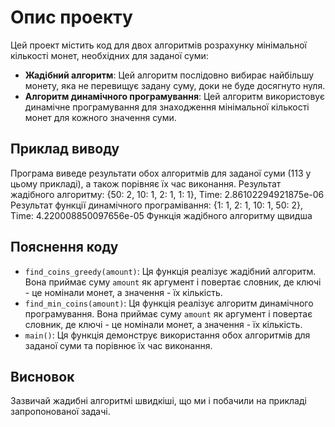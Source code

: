# Опис проекту

Цей проект містить код для двох алгоритмів розрахунку мінімальної кількості монет, необхідних для заданої суми:

- **Жадібний алгоритм**: Цей алгоритм послідовно вибирає найбільшу монету, яка не перевищує задану суму, доки не буде досягнуто нуля.
- **Алгоритм динамічного програмування**: Цей алгоритм використовує динамічне програмування для знаходження мінімальної кількості монет для кожного значення суми.

## Приклад виводу

Програма виведе результати обох алгоритмів для заданої суми (113 у цьому прикладі), а також порівняє їх час виконання.
Результат жадібного алгоритму: {50: 2, 10: 1, 2: 1, 1: 1}, Time: 2.86102294921875e-06
Результат функції динамічного програмівання: {1: 1, 2: 1, 10: 1, 50: 2}, Time: 4.220008850097656e-05
Функція жадібного алгоритму щвидша

## Пояснення коду

- `find_coins_greedy(amount)`: Ця функція реалізує жадібний алгоритм. Вона приймає суму `amount` як аргумент і повертає словник, де ключі - це номінали монет, а значення - їх кількість.
- `find_min_coins(amount)`: Ця функція реалізує алгоритм динамічного програмування. Вона приймає суму `amount` як аргумент і повертає словник, де ключі - це номінали монет, а значення - їх кількість.
- `main()`: Ця функція демонструє використання обох алгоритмів для заданої суми та порівнює їх час виконання.

## Висновок

Зазвичай жадибні алгоритмі швидкіші, що ми і побачили на прикладі запропонованої задачі.
